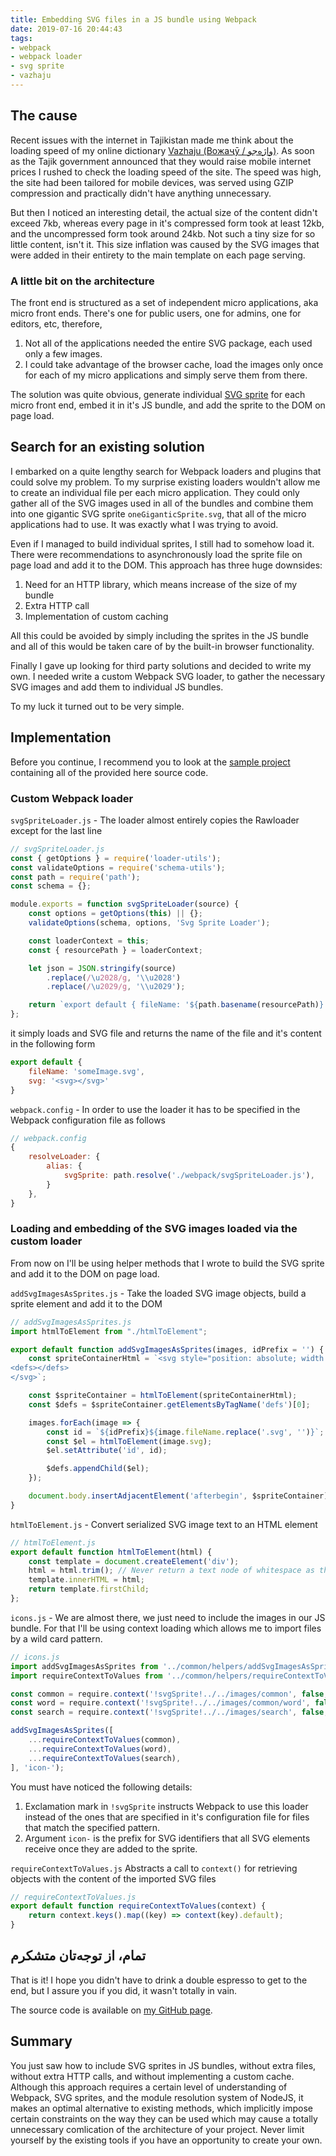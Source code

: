 ```yaml
---
title: Embedding SVG files in a JS bundle using Webpack
date: 2019-07-16 20:44:43
tags:
- webpack
- webpack loader
- svg sprite
- vazhaju
---
```


[1]: https://vazhaju.com
[2]: https://css-tricks.com/css-sprites/#article-header-id-0
[3]: https://github.com/maqduni/maqduni.github.io/tree/source/samples/embedding-svg-files-in-a-webpack-js-bundle

## The cause

Recent issues with the internet in Tajikistan made me think about the loading speed of my online dictionary [Vazhaju (Вожаҷӯ / واژه‌جو)][1]. As soon as the Tajik government announced that they would raise mobile internet prices I rushed to check the loading speed of the site. The speed was high, the site had been tailored for mobile devices, was served using GZIP compression and practically didn't have anything unnecessary. 

But then I noticed an interesting detail, the actual size of the content didn't exceed 7kb, whereas every page in it's compressed form took at least 12kb, and the uncompressed form took around 24kb. Not such a tiny size for so little content, isn't it. This size inflation was caused by the SVG images that were added in their entirety to the main template on each page serving.

### A little bit on the architecture
The front end is structured as a set of independent micro applications, aka micro front ends. There's one for public users, one for admins, one for editors, etc, therefore,

1. Not all of the applications needed the entire SVG package, each used only a few images.
2. I could take advantage of the browser cache, load the images only once for each of my micro applications and simply serve them from there.

The solution was quite obvious, generate individual [SVG sprite][2] for each micro front end, embed it in it's JS bundle, and add the sprite to the DOM on page load.

## Search for an existing solution
I embarked on a quite lengthy search for Webpack loaders and plugins that could solve my problem. To my surprise existing loaders wouldn't allow me to create an individual file per each micro application. They could only gather all of the SVG images used in all of the bundles and combine them into one gigantic SVG sprite `oneGiganticSprite.svg`, that all of the micro applications had to use. It was exactly what I was trying to avoid.

Even if I managed to build individual sprites, I still had to somehow load it. There were recommendations to asynchronously load the sprite file on page load and add it to the DOM. This approach has three huge downsides:
1. Need for an HTTP library, which means increase of the size of my bundle
2. Extra HTTP call
3. Implementation of custom caching

All this could be avoided by simply including the sprites in the JS bundle and all of this would be taken care of by the built-in browser functionality.

Finally I gave up looking for third party solutions and decided to write my own. I needed write a custom Webpack SVG loader, to gather the necessary SVG images and add them to individual JS bundles.

To my luck it turned out to be very simple.

## Implementation

Before you continue, I recommend you to look at the [sample project][3] containing all of the provided here source code.

### Custom Webpack loader

`svgSpriteLoader.js` - The loader almost entirely copies the Rawloader except for the last line

```javascript
// svgSpriteLoader.js
const { getOptions } = require('loader-utils');
const validateOptions = require('schema-utils');
const path = require('path');
const schema = {};

module.exports = function svgSpriteLoader(source) {
    const options = getOptions(this) || {};
    validateOptions(schema, options, 'Svg Sprite Loader');

    const loaderContext = this;
    const { resourcePath } = loaderContext;

    let json = JSON.stringify(source)
        .replace(/\u2028/g, '\\u2028')
        .replace(/\u2029/g, '\\u2029');

    return `export default { fileName: '${path.basename(resourcePath)}', svg: ${json} }`;
};
```

<!-- more -->

it simply loads and SVG file and returns the name of the file and it's content in the following form
```javascript
export default {
    fileName: 'someImage.svg',
    svg: '<svg></svg>'
}
```

`webpack.config` - In order to use the loader it has to be specified in the Webpack configuration file as follows
```javascript
// webpack.config
{
    resolveLoader: {
        alias: {
            svgSprite: path.resolve('./webpack/svgSpriteLoader.js'),
        }
    },
}
```

### Loading and embedding of the SVG images loaded via the custom loader

From now on I'll be using helper methods that I wrote to build the SVG sprite and add it to the DOM on page load.

`addSvgImagesAsSprites.js` - Take the loaded SVG image objects, build a sprite element and add it to the DOM

```javascript
// addSvgImagesAsSprites.js
import htmlToElement from "./htmlToElement";

export default function addSvgImagesAsSprites(images, idPrefix = '') {
    const spriteContainerHtml = `<svg style="position: absolute; width: 0; height: 0; overflow: hidden;" version="1.1" xmlns="http://www.w3.org/2000/svg" xmlns:xlink="http://www.w3.org/1999/xlink">
<defs></defs>
</svg>`;

    const $spriteContainer = htmlToElement(spriteContainerHtml);
    const $defs = $spriteContainer.getElementsByTagName('defs')[0];

    images.forEach(image => {
        const id = `${idPrefix}${image.fileName.replace('.svg', '')}`;
        const $el = htmlToElement(image.svg);
        $el.setAttribute('id', id);

        $defs.appendChild($el);
    });

    document.body.insertAdjacentElement('afterbegin', $spriteContainer);
}
```

`htmlToElement.js` - Convert serialized SVG image text to an HTML element
```javascript
// htmlToElement.js
export default function htmlToElement(html) {
    const template = document.createElement('div');
    html = html.trim(); // Never return a text node of whitespace as the result
    template.innerHTML = html;
    return template.firstChild;
};
```

`icons.js` - We are almost there, we just need to include the images in our JS bundle. For that I'll be using context loading which allows me to import files by a wild card pattern.

```javascript
// icons.js
import addSvgImagesAsSprites from '../common/helpers/addSvgImagesAsSprites';
import requireContextToValues from '../common/helpers/requireContextToValues';

const common = require.context('!svgSprite!../../images/common', false, /\.svg$/);
const word = require.context('!svgSprite!../../images/common/word', false, /\.svg$/);
const search = require.context('!svgSprite!../../images/search', false, /\.svg$/);

addSvgImagesAsSprites([
    ...requireContextToValues(common),
    ...requireContextToValues(word),
    ...requireContextToValues(search),
], 'icon-');
```

You must have noticed the following details:
1. Exclamation mark in `!svgSprite` instructs Webpack to use this loader instead of the ones that are specified in it's configuration file for files that match the specified pattern.
2. Argument `icon-` is the prefix for SVG identifiers that all SVG elements receive once they are added to the sprite.

`requireContextToValues.js` Abstracts a call to `context()` for retrieving objects with the content of the imported SVG files
```javascript
// requireContextToValues.js
export default function requireContextToValues(context) {
    return context.keys().map((key) => context(key).default);
}
```

## تمام، از توجه‌تان متشکرم
That is it! I hope you didn't have to drink a double espresso to get to the end, but I assure you if you did, it wasn't totally in vain. 

The source code is available on [my GitHub page][3].

## Summary
You just saw how to include SVG sprites in JS bundles, without extra files, without extra HTTP calls, and without implementing a custom cache. Although this approach requires a certain level of understanding of Webpack, SVG sprites, and the module resolution system of NodeJS, it makes an optimal alternative to existing methods, which implicitly impose certain constraints on the way they can be used which may cause a totally unnecessary comlication of the architecture of your project. Never limit yourself by the existing tools if you have an opportunity to create your own.
